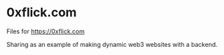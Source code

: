 # 0xflick.com

Files for https://0xflick.com

Sharing as an example of making dynamic web3 websites with a backend.
